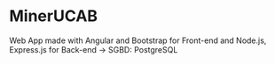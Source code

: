 # MinerUCAB
Web App made with Angular and Bootstrap for Front-end and Node.js, Express.js for Back-end -> SGBD: PostgreSQL 
